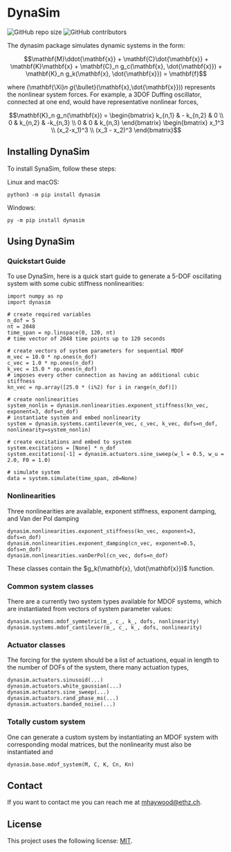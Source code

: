# DynaSim

<!--- These are examples. See https://shields.io for others or to customize this set of shields. You might want to include dependencies, project status and licence info here --->
![GitHub repo size](https://img.shields.io/github/repo-size/MarcusHA94/dynasim)
![GitHub contributors](https://img.shields.io/github/contributors/MarcusHA94/dynasim)

<!-- Project name is a `<utility/tool/feature>` that allows `<insert_target_audience>` to do `<action/task_it_does>`. -->

The dynasim package simulates dynamic systems in the form:
```math
\mathbf{M}\ddot{\mathbf{x}} + \mathbf{C}\dot{\mathbf{x}} + \mathbf{K}\mathbf{x} + \mathbf{C}_n g_c(\mathbf{x}, \dot{\mathbf{x}}) + \mathbf{K}_n g_k(\mathbf{x}, \dot{\mathbf{x}}) = \mathbf{f}
```
where \(\mathbf{\Xi}_n g_{\bullet}(\mathbf{x},\dot{\mathbf{x}})\) represents the nonlinear system forces. For example, a 3DOF Duffing oscillator, connected at one end, would have representative nonlinear forces,
```math
\mathbf{K}_n g_n(\mathbf{x}) = \begin{bmatrix}
    k_{n,1} & - k_{n,2} & 0 \\
    0 & k_{n,2} & -k_{n,3} \\
    0 & 0 & k_{n,3}
\end{bmatrix}
\begin{bmatrix}
    x_1^3 \\
    (x_2-x_1)^3 \\
    (x_3 - x_2)^3
\end{bmatrix}
```

## Installing DynaSim

To install SynaSim, follow these steps:

Linux and macOS:
```
python3 -m pip install dynasim
```

Windows:
```
py -m pip install dynasim
```
## Using DynaSim

### Quickstart Guide

To use DynaSim, here is a quick start guide to generate a 5-DOF oscillating system with some cubic stiffness nonlinearities:

```
import numpy as np
import dynasim

# create required variables
n_dof = 5
nt = 2048
time_span = np.linspace(0, 120, nt)
# time vector of 2048 time points up to 120 seconds

# create vectors of system parameters for sequential MDOF
m_vec = 10.0 * np.ones(n_dof)
c_vec = 1.0 * np.ones(n_dof)
k_vec = 15.0 * np.ones(n_dof)
# imposes every other connection as having an additional cubic stiffness
kn_vec = np.array([25.0 * (i%2) for i in range(n_dof)])

# create nonlinearities
system_nonlin = dynasim.nonlinearities.exponent_stiffness(kn_vec, exponent=3, dofs=n_dof)
# instantiate system and embed nonlinearity
system = dynasim.systems.cantilever(m_vec, c_vec, k_vec, dofs=n_dof, nonlinearity=system_nonlin)

# create excitations and embed to system
system.excitations = [None] * n_dof
system.excitations[-1] = dynasim.actuators.sine_sweep(w_l = 0.5, w_u = 2.0, F0 = 1.0)

# simulate system
data = system.simulate(time_span, z0=None)
```

### Nonlinearities

Three nonlinearities are available, exponent stiffness, exponent damping, and Van der Pol damping

```
dynasim.nonlinearities.exponent_stiffness(kn_vec, exponent=3, dofs=n_dof)
dynasim.nonlinearities.exponent_damping(cn_vec, exponent=0.5, dofs=n_dof)
dynasim.nonlinearities.vanDerPol(cn_vec, dofs=n_dof)
```
These classes contain the $g_k(\mathbf{x}, \dot{\mathbf{x}})$ function.

### Common system classes

There are a currently two system types available for MDOF systems, which are instantiated from vectors of system parameter values:

```
dynasim.systems.mdof_symmetric(m_, c_, k_, dofs, nonlinearity)
dynasim.systems.mdof_cantilever(m_, c_, k_, dofs, nonlinearity)
```

### Actuator classes

The forcing for the system should be a list of actuations, equal in length to the number of DOFs of the system, there many actuation types,
```
dynasim.actuators.sinusoid(...)
dynasim.actuators.white_gaussian(...)
dynasim.actuators.sine_sweep(...)
dynasim.actuators.rand_phase_ms(...)
dynasim.actuators.banded_noise(...)
```

### Totally custom system

One can generate a custom system by instantiating an MDOF system with corresponding modal matrices, but the nonlinearity must also be instantiated and 
```
dynasim.base.mdof_system(M, C, K, Cn, Kn)
```

## Contact

If you want to contact me you can reach me at <mhaywood@ethz.ch>.

## License
<!--- If you're not sure which open license to use see https://choosealicense.com/--->

This project uses the following license: [MIT](<https://opensource.org/license/mit/>).
